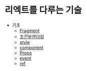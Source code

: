 # 리엑트를 다루는 기술

- 기초
  - [Fragment](https://github.com/HWANBINYOO/React-study/blob/main/reactbook/READMEMDS/Fragment.md)
  - [조건부렌더링](https://github.com/HWANBINYOO/React-study/blob/main/reactbook/READMEMDS/%26%26.md)
  - [style](https://github.com/HWANBINYOO/React-study/blob/main/reactbook/READMEMDS/style.md)
  - [component](https://github.com/HWANBINYOO/React-study/blob/main/reactbook/READMEMDS/component.md)
  - [Props](https://github.com/HWANBINYOO/React-study/blob/main/reactbook/READMEMDS/Props.md)
  - [event](https://github.com/HWANBINYOO/React-study/blob/main/reactbook/READMEMDS/event.md)
  * [ref]()
